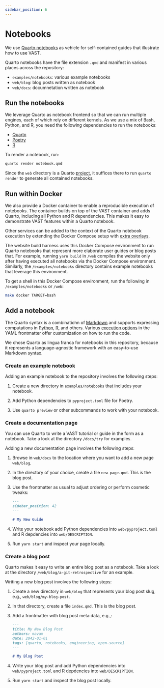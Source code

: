 ```yaml
---
sidebar_position: 6
---
```


# Notebooks

We use [Quarto notebooks](https://quarto.org/) as vehicle for self-contained
guides that illustrate how to use VAST.

Quarto notebooks have the file extension `.qmd` and manifest in various places
across the repository:

- `examples/notebooks`: various example notebooks
- `web/blog`: blog posts written as notebook
- `web/docs`: documnetation written as notebook

## Run the notebooks

We leverage Quarto as notebook frontend so that we can run multiple engines,
each of which rely on different kernels. As we use a mix of Bash, Python, and R,
you need the following dependencies to run the notebooks:

- [Quarto](https://quarto.org/docs/get-started/)
- [Poetry](https://python-poetry.org/)
- [R](https://www.r-project.org/)

To render a notebook, run:

```bash
quarto render notebook.qmd
```

Since the `web` directory is a Quarto
[project](https://quarto.org/docs/projects/quarto-projects.html), it suffices
there to run `quarto render` to generate all contained notebooks.

## Run within Docker

We also provide a Docker container to enable a reproducible execution of
notebooks. The container builds on top of the VAST container and adds Quarto,
including all Python and R dependencies. This makes it easy to demonstrate VAST
features within a Quarto notebook.

Other services can be added to the context of the Quarto notebook execution by
extending the Docker Compose setup with [extra overlays](docker/).

The website build harness uses this Docker Compose environment to run Quarto
notebooks that represent more elaborate user guides or blog posts that. For
example, running `yarn build` in `/web` compiles the website only after having
executed all notebooks via the Docker Compose environment. Similarly, the
`/examples/notebooks` directory contains example notebooks that leverage this
environment.

To get a shell in this Docker Compose environment, run the following in
`/examples/notebooks` or `/web`:

```bash
make docker TARGET=bash
```

## Add a notebook

The Quarto syntax is a combinatiohn of
[Markdown](https://quarto.org/docs/authoring/markdown-basics.html) and supports
expressing computations in
[Python](https://quarto.org/docs/computations/python.html),
[R](https://quarto.org/docs/computations/r.html), and others. Various [execution
options](https://quarto.org/docs/computations/execution-options.html)
in the YAML frontmatter offer customization on how to run the code.

We chose Quarto as lingua franca for notebooks in this repository, because it
represents a language-agnostic framework with an easy-to-use Markdown syntax.

### Create an example notebook

Adding an example notebook to the repository involves the following steps:

1. Create a new directory in `examples/notebooks` that includes your notebook.

2. Add Python dependencies to `pyproject.toml` file for Poetry.

3. Use `quarto preview` or other subcommands to work with your notebook.

### Create a documentation page

You can use Quarto to write a VAST tutorial or guide in the form as a notebook.
Take a look at the directory `/docs/try` for examples.

Adding a new documentation page involves the following steps:

1. Browse in `web/docs` to the location where you want to add a new page
   `web/blog`.

2. In the directory of your choice, create a file `new-page.qmd`. This is the
   blog post.

3. Use the frontmatter as usual to adjust ordering or perform cosmetic tweaks:

    ```markdown
    ---
    sidebar_position: 42
    ---

    # My New Guide
    ```

4. Write your notebook add Python dependencies into `web/pyproject.toml`
   and R depdencies into `web/DESCRIPTION`.

5. Run `yarn start` and inspect your page locally.

### Create a blog post

Quarto makes it easy to write an entire blog post as a notebook. Take a look at
the directory `/web/blog/a-git-retrospective` for an example.

Writing a new blog post involves the following steps:

1. Create a new directory in `web/blog` that represents your blog post slug,
   e.g., `web/blog/my-blog-post`.

2. In that directory, create a file `index.qmd`. This is the blog post.

3. Add a frontmatter with blog post meta data, e.g.,:

    ```markdown
    ---
    title: My New Blog Post
    authors: mavam
    date: 2042-01-01
    tags: [quarto, notebooks, engineering, open-source]
    ---

    # My Blog Post
    ```

4. Write your blog post and add Python dependencies into `web/pyproject.toml`
   and R depdencies into `web/DESCRIPTION`.

5. Run `yarn start` and inspect the blog post locally.
